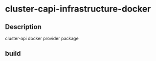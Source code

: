 # cluster-capi-infrastructure-docker

## Description

cluster-api docker provider package

## build


